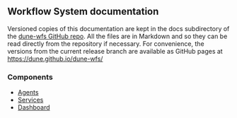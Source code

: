 ## Workflow System documentation

Versioned copies of this documentation are kept in the docs subdirectory
of the [dune-wfs GitHub repo](https://github.com/DUNE/dune-wfs/). All the
files are in Markdown and so they can be read directly from the repository
if necessary. For convenience, the versions from the current release branch
are available as GitHub pages at https://dune.github.io/dune-wfs/

### Components

- [Agents](agents.md)
- [Services](services.md)
- [Dashboard](dashboard.md)

 
